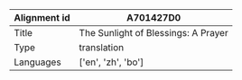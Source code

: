 |Alignment id | A701427D0
| --- | --- 
|Title | The Sunlight of Blessings: A Prayer 
|Type | translation
|Languages | ['en', 'zh', 'bo']